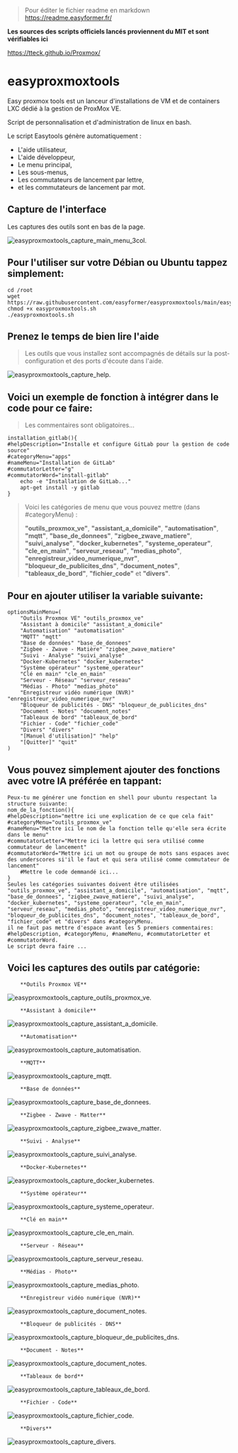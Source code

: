 
> Pour éditer le fichier readme en markdown https://readme.easyformer.fr/


**Les sources des scripts officiels lancés proviennent du MIT et sont vérifiables ici**

https://tteck.github.io/Proxmox/

# easyproxmoxtools
Easy proxmox tools est un lanceur d'installations de VM et de containers LXC dédié à la gestion de ProxMox VE.

Script de personnalisation et d'administration de linux en bash.

Le script Easytools génère automatiquement :
 - L'aide utilisateur,
 - L'aide développeur,
 - Le menu principal,
 - Les sous-menus,
 - Les commutateurs de lancement par lettre,
 - et les commutateurs de lancement par mot.

## Capture de l'interface

Les captures des outils sont en bas de la page.

![easyproxmoxtools_capture_main_menu_3col](/easyproxmoxtools_capture_main_menu_3col.png "easyproxmoxtools_capture_main_menu_3col").

## Pour l'utiliser sur votre Débian ou Ubuntu tappez simplement:
    
    cd /root
    wget https://raw.githubusercontent.com/easyformer/easyproxmoxtools/main/easyproxmoxtools.sh
    chmod +x easyproxmoxtools.sh
    ./easyproxmoxtools.sh


## Prenez le temps de bien lire l'aide
> Les outils que vous installez sont accompagnés de détails sur la post-configuration et des ports d'écoute dans l'aide.

![easyproxmoxtools_capture_help](/easyproxmoxtools_capture_help.png "easyproxmoxtools_capture_help").


## Voici un exemple de fonction à intégrer dans le code pour ce faire:
> Les commentaires sont obligatoires...

    installation_gitlab(){
    #helpDescription="Installe et configure GitLab pour la gestion de code source"
    #categoryMenu="apps" 
    #nameMenu="Installation de GitLab"
    #commutatorLetter="g"
    #commutatorWord="install-gitlab"
        echo -e "Installation de GitLab..."
        apt-get install -y gitlab
    }


> Voici les catégories de menu que vous pouvez mettre (dans #categoryMenu) :
> 
> **"outils_proxmox_ve"**, **"assistant_a_domicile"**, **"automatisation"**, **"mqtt"**, **"base_de_donnees"**, **"zigbee_zwave_matiere"**, **"suivi_analyse"**, **"docker_kubernetes"**, **"systeme_operateur"**, **"cle_en_main"**, **"serveur_reseau"**, **"medias_photo"**, **"enregistreur_video_numerique_nvr"**, **"bloqueur_de_publicites_dns"**, **"document_notes"**, **"tableaux_de_bord"**, **"fichier_code"** et **"divers"**.


## Pour en ajouter utiliser la variable suivante:

    optionsMainMenu=(
        "Outils Proxmox VE" "outils_proxmox_ve"
        "Assistant à domicile" "assistant_a_domicile"
        "Automatisation" "automatisation"
        "MQTT" "mqtt"
        "Base de données" "base_de_donnees"
        "Zigbee - Zwave - Matière" "zigbee_zwave_matiere"
        "Suivi - Analyse" "suivi_analyse"
        "Docker-Kubernetes" "docker_kubernetes"
        "Système opérateur" "systeme_operateur"
        "Clé en main" "cle_en_main"
        "Serveur - Réseau" "serveur_reseau"
        "Médias - Photo" "medias_photo"
        "Enregistreur vidéo numérique (NVR)" "enregistreur_video_numerique_nvr"
        "Bloqueur de publicités - DNS" "bloqueur_de_publicites_dns"
        "Document - Notes" "document_notes"
        "Tableaux de bord" "tableaux_de_bord"
        "Fichier - Code" "fichier_code"
        "Divers" "divers"
        "[Manuel d'utilisation]" "help"
        "[Quitter]" "quit"
    )

## Vous pouvez simplement ajouter des fonctions avec votre IA préférée en tappant:

    Peux-tu me générer une fonction en shell pour ubuntu respectant la structure suivante:
    nom_de_la_fonction(){
    #helpDescription="mettre ici une explication de ce que cela fait"
    #categoryMenu="outils_proxmox_ve"
    #nameMenu="Mettre ici le nom de la fonction telle qu'elle sera écrite dans le menu"
    #commutatorLetter="Mettre ici la lettre qui sera utilisé comme commutateur de lancement"
    #commutatorWord="Mettre ici un mot ou groupe de mots sans espaces avec des underscores si'il le faut et qui sera utilisé comme commutateur de lancement"
        #Mettre le code demmandé ici...   
    }
    Seules les catégories suivantes doivent être utilisées "outils_proxmox_ve", "assistant_a_domicile", "automatisation", "mqtt", "base_de_donnees", "zigbee_zwave_matiere", "suivi_analyse", "docker_kubernetes", "systeme_operateur", "cle_en_main", "serveur_reseau", "medias_photo", "enregistreur_video_numerique_nvr", "bloqueur_de_publicites_dns", "document_notes", "tableaux_de_bord", "fichier_code" et "divers" dans #categoryMenu.
    il ne faut pas mettre d'espace avant les 5 premiers commentaires: #helpDescription, #categoryMenu, #nameMenu, #commutatorLetter et #commutatorWord.
    Le script devra faire ...



## Voici les captures des outils par catégorie:

        **Outils Proxmox VE**
		
![easyproxmoxtools_capture_outils_proxmox_ve](/easyproxmoxtools_capture_outils_proxmox_ve.png "easyproxmoxtools_capture_outils_proxmox_ve").

        **Assistant à domicile**
		
![easyproxmoxtools_capture_assistant_a_domicile](/easyproxmoxtools_capture_assistant_a_domicile.png "easyproxmoxtools_capture_assistant_a_domicile").

        **Automatisation**
		
![easyproxmoxtools_capture_automatisation](/easyproxmoxtools_capture_automatisation.png "easyproxmoxtools_capture_automatisation").

        **MQTT**
		
![easyproxmoxtools_capture_mqtt](/easyproxmoxtools_capture_mqtt.png "easyproxmoxtools_capture_mqtt").

        **Base de données**
		
![easyproxmoxtools_capture_base_de_donnees](/easyproxmoxtools_capture_base_de_donnees.png "easyproxmoxtools_capture_base_de_donnees").

        **Zigbee - Zwave - Matter**
		
![easyproxmoxtools_capture_zigbee_zwave_matter](/easyproxmoxtools_capture_zigbee_zwave_matter.png "easyproxmoxtools_capture_zigbee_zwave_matter").

        **Suivi - Analyse**
		
![easyproxmoxtools_capture_suivi_analyse](/easyproxmoxtools_capture_suivi_analyse.png "easyproxmoxtools_capture_suivi_analyse").

        **Docker-Kubernetes**
		
![easyproxmoxtools_capture_docker_kubernetes](/easyproxmoxtools_capture_docker_kubernetes.png "easyproxmoxtools_capture_docker_kubernetes").

        **Système opérateur**
		
![easyproxmoxtools_capture_systeme_operateur](/easyproxmoxtools_capture_systeme_operateur.png "easyproxmoxtools_capture_systeme_operateur").

        **Clé en main**
		
![easyproxmoxtools_capture_cle_en_main](/easyproxmoxtools_capture_cle_en_main.png "easyproxmoxtools_capture_cle_en_main").

        **Serveur - Réseau**
		
![easyproxmoxtools_capture_serveur_reseau](/easyproxmoxtools_capture_serveur_reseau.png "easyproxmoxtools_capture_serveur_reseau").

        **Médias - Photo**
		
![easyproxmoxtools_capture_medias_photo](/easyproxmoxtools_capture_medias_photo.png "easyproxmoxtools_capture_medias_photo").

        **Enregistreur vidéo numérique (NVR)**
		
![easyproxmoxtools_capture_document_notes](/easyproxmoxtools_capture_document_notes.png "easyproxmoxtools_capture_document_notes").

        **Bloqueur de publicités - DNS**
		
![easyproxmoxtools_capture_bloqueur_de_publicites_dns](/easyproxmoxtools_capture_bloqueur_de_publicites_dns.png "easyproxmoxtools_capture_bloqueur_de_publicites_dns").

        **Document - Notes**
		
![easyproxmoxtools_capture_document_notes](/easyproxmoxtools_capture_document_notes.png "easyproxmoxtools_capture_document_notes").

        **Tableaux de bord**
		
![easyproxmoxtools_capture_tableaux_de_bord](/easyproxmoxtools_capture_tableaux_de_bord.png "easyproxmoxtools_capture_tableaux_de_bord").

        **Fichier - Code**
		
![easyproxmoxtools_capture_fichier_code](/easyproxmoxtools_capture_fichier_code.png "easyproxmoxtools_capture_fichier_code").

        **Divers**
		
![easyproxmoxtools_capture_divers](/easyproxmoxtools_capture_divers.png "easyproxmoxtools_capture_divers").
